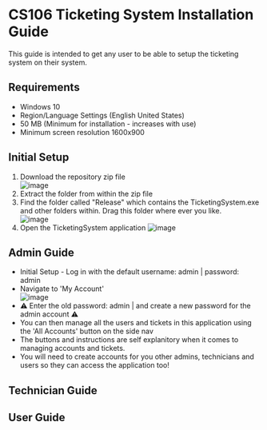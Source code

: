 # CS106 Ticketing System Installation Guide

This guide is intended to get any user to be able to setup the ticketing system on their system.

## Requirements
- Windows 10
- Region/Language Settings (English United States)
- 50 MB (Minimum for installation - increases with use)
- Minimum screen resolution 1600x900

## Initial Setup

1. Download the repository zip file<br />
![image](https://github.com/ilexl/CS106/assets/109491531/f15162f2-e60d-43de-8e05-7bde7dd8f80e)
2. Extract the folder from within the zip file
3. Find the folder called "Release" which contains the TicketingSystem.exe and other folders within. Drag this folder where ever you like.<br />
![image](https://github.com/ilexl/CS106/assets/109491531/1e77c635-bef1-40d6-ba7a-2dd27899fbe6)
5. Open the TicketingSystem application
![image](https://github.com/ilexl/CS106/assets/109491531/1c0a1f1b-33c1-4398-932b-aef669866312)

## Admin Guide
- Initial Setup - Log in with the default username: admin | password: admin
- Navigate to 'My Account'<br/>
![image](https://github.com/ilexl/CS106/assets/109491531/f6d2aae1-869d-4958-9b10-284f42f32125)
- :warning: Enter the old password: admin | and create a new password for the admin account :warning:
- You can then manage all the users and tickets in this application using the 'All Accounts' button on the side nav
- The buttons and instructions are self explanitory when it comes to managing accounts and tickets.
- You will need to create accounts for you other admins, technicians and users so they can access the application too!
  
## Technician Guide

## User Guide
